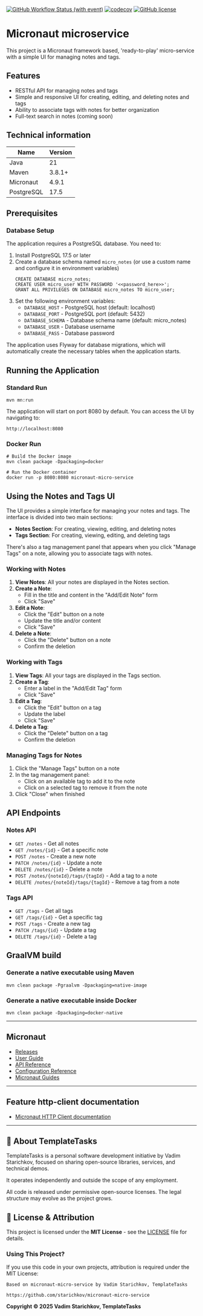 [![GitHub Workflow Status (with event)](https://img.shields.io/github/actions/workflow/status/starichkov/micronaut-micro-service/maven.yml?style=for-the-badge)](https://github.com/starichkov/micronaut-micro-service/actions/workflows/maven.yml)
[![codecov](https://img.shields.io/codecov/c/github/starichkov/micronaut-micro-service?style=for-the-badge)](https://app.codecov.io/github/starichkov/micronaut-micro-service)
[![GitHub license](https://img.shields.io/github/license/starichkov/micronaut-micro-service?style=for-the-badge)](https://github.com/starichkov/micronaut-micro-service/blob/main/LICENSE.md)

Micronaut microservice
=
This project is a Micronaut framework based, 'ready-to-play' micro-service with a simple UI for managing notes and tags.

## Features

- RESTful API for managing notes and tags
- Simple and responsive UI for creating, editing, and deleting notes and tags
- Ability to associate tags with notes for better organization
- Full-text search in notes (coming soon)

## Technical information

| Name       | Version |
|------------|---------|
| Java       | 21      |
| Maven      | 3.8.1+  |
| Micronaut  | 4.9.1   |
| PostgreSQL | 17.5    |

## Prerequisites

### Database Setup

The application requires a PostgreSQL database. You need to:

1. Install PostgreSQL 17.5 or later
2. Create a database schema named `micro_notes` (or use a custom name and configure it in environment variables)
   ```postgresql
   CREATE DATABASE micro_notes;
   CREATE USER micro_user WITH PASSWORD '<<password_here>>';
   GRANT ALL PRIVILEGES ON DATABASE micro_notes TO micro_user;
   ```
3. Set the following environment variables:
   - `DATABASE_HOST` - PostgreSQL host (default: localhost)
   - `DATABASE_PORT` - PostgreSQL port (default: 5432)
   - `DATABASE_SCHEMA` - Database schema name (default: micro_notes)
   - `DATABASE_USER` - Database username
   - `DATABASE_PASS` - Database password

The application uses Flyway for database migrations, which will automatically create the necessary tables when the application starts.

## Running the Application

### Standard Run

```shell
mvn mn:run
```

The application will start on port 8080 by default. You can access the UI by navigating to:

```
http://localhost:8080
```

### Docker Run

```shell
# Build the Docker image
mvn clean package -Dpackaging=docker

# Run the Docker container
docker run -p 8080:8080 micronaut-micro-service
```

## Using the Notes and Tags UI

The UI provides a simple interface for managing your notes and tags. The interface is divided into two main sections:

- **Notes Section**: For creating, viewing, editing, and deleting notes
- **Tags Section**: For creating, viewing, editing, and deleting tags

There's also a tag management panel that appears when you click "Manage Tags" on a note, allowing you to associate tags with notes.

### Working with Notes

1. **View Notes**: All your notes are displayed in the Notes section.
2. **Create a Note**: 
   - Fill in the title and content in the "Add/Edit Note" form
   - Click "Save"
3. **Edit a Note**:
   - Click the "Edit" button on a note
   - Update the title and/or content
   - Click "Save"
4. **Delete a Note**:
   - Click the "Delete" button on a note
   - Confirm the deletion

### Working with Tags

1. **View Tags**: All your tags are displayed in the Tags section.
2. **Create a Tag**:
   - Enter a label in the "Add/Edit Tag" form
   - Click "Save"
3. **Edit a Tag**:
   - Click the "Edit" button on a tag
   - Update the label
   - Click "Save"
4. **Delete a Tag**:
   - Click the "Delete" button on a tag
   - Confirm the deletion

### Managing Tags for Notes

1. Click the "Manage Tags" button on a note
2. In the tag management panel:
   - Click on an available tag to add it to the note
   - Click on a selected tag to remove it from the note
3. Click "Close" when finished

## API Endpoints

### Notes API

- `GET /notes` - Get all notes
- `GET /notes/{id}` - Get a specific note
- `POST /notes` - Create a new note
- `PATCH /notes/{id}` - Update a note
- `DELETE /notes/{id}` - Delete a note
- `POST /notes/{noteId}/tags/{tagId}` - Add a tag to a note
- `DELETE /notes/{noteId}/tags/{tagId}` - Remove a tag from a note

### Tags API

- `GET /tags` - Get all tags
- `GET /tags/{id}` - Get a specific tag
- `POST /tags` - Create a new tag
- `PATCH /tags/{id}` - Update a tag
- `DELETE /tags/{id}` - Delete a tag

## GraalVM build

### Generate a native executable using Maven

```shell
mvn clean package -Pgraalvm -Dpackaging=native-image
```

### Generate a native executable inside Docker

```shell
mvn clean package -Dpackaging=docker-native
```

---

## Micronaut

- [Releases](https://github.com/micronaut-projects/micronaut-core/releases)
- [User Guide](https://docs.micronaut.io/latest/guide/index.html)
- [API Reference](https://docs.micronaut.io/latest/api/index.html)
- [Configuration Reference](https://docs.micronaut.io/latest/guide/configurationreference.html)
- [Micronaut Guides](https://guides.micronaut.io/index.html)

---

## Feature http-client documentation

- [Micronaut HTTP Client documentation](https://docs.micronaut.io/latest/guide/index.html#httpClient)

---

## 🧾 About TemplateTasks

TemplateTasks is a personal software development initiative by Vadim Starichkov, focused on sharing open-source libraries, services, and technical demos.

It operates independently and outside the scope of any employment.

All code is released under permissive open-source licenses. The legal structure may evolve as the project grows.

## 📜 License & Attribution

This project is licensed under the **MIT License** - see the [LICENSE](LICENSE.md) file for details.

### Using This Project?

If you use this code in your own projects, attribution is required under the MIT License:

```
Based on micronaut-micro-service by Vadim Starichkov, TemplateTasks

https://github.com/starichkov/micronaut-micro-service
```

**Copyright © 2025 Vadim Starichkov, TemplateTasks**
